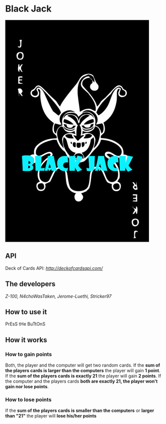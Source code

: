 # Black Jack

[![](logo.jpg)](https://github.com/Z-100/CardGameAPI/blob/main/logo.jpg)

## API
Deck of Cards API: _http://deckofcardsapi.com/_

## The developers
_Z-100, N4choWasTaken, Jerome-Luethi, Stricker97_

## How to use it
PrEsS tHe BuTtOnS

## How it works

### How to gain points
Both, the player and the computer will get two random cards.
If the **sum of the players cards is larger than the computers**
the player will gain **1 point**. 
If the **sum of the players cards is exactly 21** the player will
gain **2 points**.
If the computer and the players cards **both are exactly 21, the player
won't gain nor lose points**.

### How to lose points
If the **sum of the players cards is smaller than the computers**
or **larger than "21"** the player will **lose his/her points**
